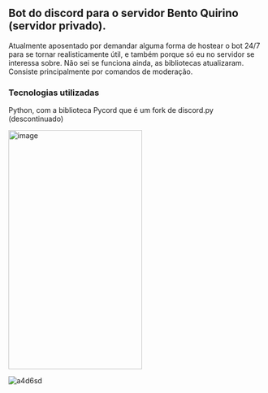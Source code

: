 ## Bot do discord para o servidor Bento Quirino (servidor privado).

Atualmente aposentado por demandar alguma forma de hostear o bot 24/7 para se tornar realisticamente útil, e também porque só eu no servidor se interessa sobre. 
Não sei se funciona ainda, as bibliotecas atualizaram. Consiste principalmente por comandos de moderação.

### Tecnologias utilizadas

Python, com a biblioteca Pycord que é um fork de discord.py (descontinuado)

<img width="263" height="471" alt="image" src="https://github.com/user-attachments/assets/a24e5b4b-7236-4259-bfa7-00944409ee0b" />

![a4d6sd](https://github.com/user-attachments/assets/ea7f1aae-6c48-466e-ab26-cc9ddd6295af)
